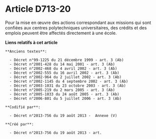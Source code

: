 # Article D713-20

Pour la mise en œuvre des actions correspondant aux missions qui sont confiées aux centres polytechniques universitaires, des
crédits et des emplois peuvent être affectés directement à une école.

**Liens relatifs à cet article**

	**Anciens textes**:

	  - Décret n°99-1225 du 21 décembre 1999 - art. 3 (Ab)
	  - Décret n°2001-428 du 14 mai 2001 - art. 3 (Ab)
	  - Décret n°2002-468 du 4 avril 2002 - art. 3 (Ab)
	  - Décret n°2002-555 du 16 avril 2002 - art. 3 (Ab)
	  - Décret n°2002-964 du 2 juillet 2002 - art. 3 (Ab)
	  - Décret n°2002-1145 du 4 septembre 2002 - art. 3 (Ab)
	  - Décret n°2003-1031 du 23 octobre 2003 - art. 3 (Ab)
	  - Décret n°2005-219 du 2 mars 2005 - art. 3 (Ab)
	  - Décret n°2005-1033 du 24 août 2005 - art. 3 (Ab)
	  - Décret n°2006-801 du 5 juillet 2006 - art. 3 (Ab)

	**Codifié par**:

	  - Décret n°2013-756 du 19 août 2013 -  Annexe (V)

	**Créé par**:

	  - Décret n°2013-756 du 19 août 2013 - art.
